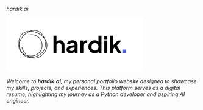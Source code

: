 _hardik.ai_

![banner](client/public/images/logo.png)

_Welcome to **hardik.ai**, my personal portfolio website designed to showcase my skills, projects, and experiences. This platform serves as a digital resume, highlighting my journey as a Python developer and aspiring AI engineer._